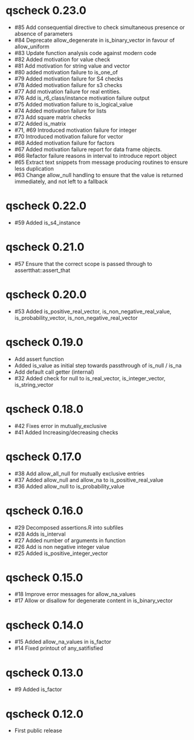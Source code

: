 # qscheck 0.23.0

- #85 Add consequential directive to check simultaneous presence or absence of parameters
- #84 Deprecate allow_degenerate in is_binary_vector in favour of allow_uniform
- #83 Update function analysis code against modern code
- #82 Added motivation for value check
- #81 Add motivation for string value and vector
- #80 added motivation failure to is_one_of
- #79 Added motivation failure for S4 checks
- #78 Added motivation failure for s3 checks
- #77 Add motivation failure for real entities.
- #76 Add is_r6_class/instance motivation failure output
- #75 Added motivation failure to is_logical_value
- #74 Added motivation failure for lists
- #73 Add square matrix checks
- #72 Added is_matrix
- #71, #69 Introduced motivation failure for integer
- #70 Introduced motivation failure for vector
- #68 Added motivation failure for factors
- #67 Added motivation failure report for data frame objects.
- #66 Refactor failure reasons in interval to introduce report object
- #65 Extract text snippets from message producing routines to ensure less duplication
- #63 Change allow_null handling to ensure that the value is returned immediately, and not left to a fallback

# qscheck 0.22.0

- #59 Added is_s4_instance

# qscheck 0.21.0

- #57 Ensure that the correct scope is passed through to assertthat::assert_that

# qscheck 0.20.0

- #53 Added is_positive_real_vector, is_non_negative_real_value, is_probability_vector, is_non_negative_real_vector

# qscheck 0.19.0

- Add assert function
- Added is_value as initial step towards passthrough of is_null / is_na
- Add default call getter (internal)
- #32 Added check for null to is_real_vector, is_integer_vector, is_string_vector

# qscheck 0.18.0

- #42 Fixes error in mutually_exclusive
- #41 Added Increasing/decreasing checks

# qscheck 0.17.0

- #38 Add allow_all_null for mutually exclusive entries
- #37 Added allow_null and allow_na to is_positive_real_value
- #36 Added allow_null to is_probability_value

# qscheck 0.16.0

- #29 Decomposed assertions.R into subfiles
- #28 Adds is_interval
- #27 Added number of arguments in function
- #26 Add is non negative integer value
- #25 Added is_positive_integer_vector

# qscheck 0.15.0

- #18 Improve error messages for allow_na_values
- #17 Allow or disallow for degenerate content in is_binary_vector

# qscheck 0.14.0

- #15 Added allow_na_values in is_factor
- #14 Fixed printout of any_satifisfied

# qscheck 0.13.0

- #9 Added is_factor

# qscheck 0.12.0

- First public release
